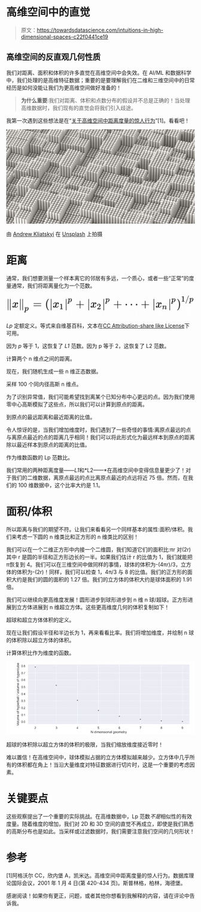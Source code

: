 # 高维空间中的直觉

> 原文：<https://towardsdatascience.com/intuitions-in-high-dimensional-spaces-c22f0441ce19>

## 高维空间的反直观几何性质

我们对距离、面积和体积的许多直觉在高维空间中会失效。在 AI/ML 和数据科学中，我们处理的是高维特征数据；重要的是要理解我们在二维和三维空间中的日常经历是如何没能让我们为更高维空间做好准备的！

> **为什么重要**:我们对距离、体积和点数分布的假设并不总是正确的！当处理高维数据时，我们现有的直觉会将我们引入歧途。

我第一次遇到这些想法是在“[关于高维空间中距离度量的惊人行为](https://citeseerx.ist.psu.edu/viewdoc/download?doi=10.1.1.23.7409&rep=rep1&type=pdf)”[1]。看看吧！

![](img/474353f87bcbc8f848f29b9d09bbfa1a.png)

由 [Andrew Kliatskyi](https://unsplash.com/@kirp?utm_source=medium&utm_medium=referral) 在 [Unsplash](https://unsplash.com?utm_source=medium&utm_medium=referral) 上拍摄

# 距离

通常，我们想要测量一个样本离它的邻居有多远，一个质心，或者一些“正常”的度量通常，我们将距离量化为一个范数。

![](img/52ca0c8e2f95588f1a71a2d6d4b5749b.png)

*Lp* 定额定义。等式来自维基百科，文本在[CC Attribution-share like License](https://en.wikipedia.org/wiki/Wikipedia:Text_of_Creative_Commons_Attribution-ShareAlike_3.0_Unported_License)下可用。

因为 *p* 等于 1，这恢复了 *L1* 范数。因为 p 等于 2，这恢复了 L2 范数。

计算两个 n 维点之间的距离。

现在，我们随机生成一些 n 维正态数据。

采样 100 个同内径高斯 n 维点。

为了识别异常值，我们可能希望找到离某个已知分布中心更远的点。因为我们使用零中心高斯模拟了这些点，所以我们可以计算到原点的距离。

到原点的最远距离和最近距离的比值。

令人惊讶的是，当我们增加维度时，我们遇到了一些奇怪的事情:离原点最远的点与离原点最近的点的距离几乎相同！我们可以将此形式化为最远样本到原点的距离除以最近样本到原点的距离的比值。

作为维数函数的 Lp 范数比。

我们常用的两种距离度量——*L1*和*L2——*在高维空间中变得信息量更少了！对于我们的二维数据，离原点最远的点比离原点最近的点远将近 75 倍。然而，在我们的 100 维数据中，这个比率大约是 1.1。

# 面积/体积

所以距离与我们的期望不符。让我们来看看另一个同样基本的属性:面积/体积。我们来考虑一下圆的 n 维类比和正方形的 n 维类比的区别！

我们可以在一个二维正方形中内接一个二维圆，我们知道它们的面积比:πr 对(2r)其中 r 是圆的半径和正方形边长的一半。如果我们估计 r 的比值为 1，我们就能把π恢复到 4。我们可以在三维空间中做同样的事情，球体的体积为-(4πr)/3，立方体的体积为-(2r)！同样，我们可以检查 1，4π/3 与 8 的比值。我们的正方形的面积大约是我们的圆的面积的 1.27 倍。我们的立方体的体积大约是球体面积的 1.91 倍。

我们可以继续向更高维度发展！圆形进步到球形进步到 n 维 n 球/超球。正方形进展到立方体进展到 n 维超立方体。这些更高维度几何的体积复制如下！

超球和超立方体体积的定义。

现在让我们假设半径和半边长为 1，再来看看比率。我们将增加维度，并绘制 n 球的体积除以超立方体的体积。

计算体积比作为维度的函数。

![](img/6497dce9298a1c57e00a3dafc69fc6fb.png)

超球的体积除以超立方体的体积的极限，当我们缩放维度接近零时！

难以置信！在高维空间中，球体模拟占据的立方体模拟越来越少。立方体中几乎所有的体积都在角上！当沿大量维度对特征数据进行切片时，这是一个重要的考虑因素。

# 关键要点

这些观察提出了一个重要的实际挑战。在高维数据中，Lp 范数*不是*相似性的有效度量。随着维度的增加，我们对 2D 和 3D 空间的直觉不再成立，即使是我们熟悉的高斯分布也是如此。当采样或过滤数据时，我们需要注意我们空间的几何形状！

# 参考

[1]阿格沃尔 CC，欣内堡 A，凯米达。高维空间中距离度量的惊人行为。数据库理论国际会议，2001 年 1 月 4 日(第 420-434 页)。斯普林格，柏林，海德堡。

感谢阅读！如果你有更正，问题，或者其他你想看到我解释的内容，请在评论中告诉我。